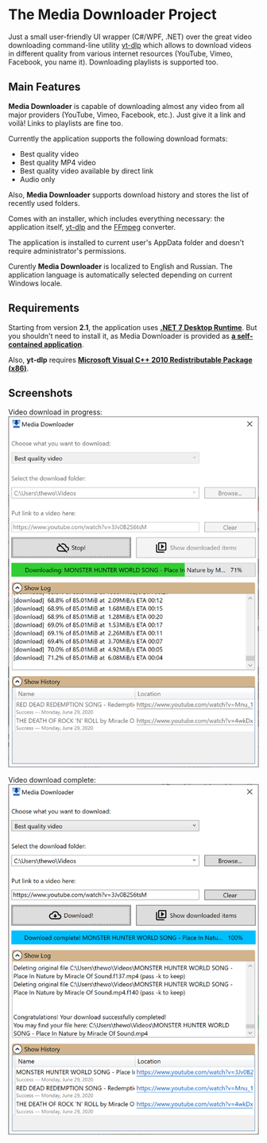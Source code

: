 The Media Downloader Project
====================
Just a small user-friendly UI wrapper (C#/WPF, .NET) over the great video downloading command-line utility [yt-dlp](https://github.com/yt-dlp/yt-dlp) which allows to download videos in different quality from various internet resources (YouTube, Vimeo, Facebook, you name it). Downloading playlists is supported too.

## Main Features

**Media Downloader** is capable of downloading almost any video from all major providers (YouTube, Vimeo, Facebook, etc.). Just give it a link and voilà! Links to playlists are fine too.

Currently the application supports the following download formats:

* Best quality video
* Best quality MP4 video
* Best quality video available by direct link
* Audio only

Also, **Media Downloader** supports download history and stores the list of recently used folders.

Comes with an installer, which includes everything necessary: the application itself, [yt-dlp](https://github.com/yt-dlp/yt-dlp) and the [FFmpeg](https://ffmpeg.org/) converter.

The application is installed to current user's AppData folder and doesn't require administrator's permissions.

Curently **Media Downloader** is localized to English and Russian. The application language is automatically selected depending on current Windows locale.

## Requirements

Starting from version **2.1**, the application uses **[.NET 7 Desktop Runtime](https://dotnet.microsoft.com/en-us/download/dotnet/7.0)**. But you shouldn't need to install it, as Media Downloader is provided as **[a self-contained application](https://devblogs.microsoft.com/dotnet/app-trimming-in-net-5/)**.

Also, **yt-dlp** requires **[Microsoft Visual C++ 2010 Redistributable Package (x86)](https://www.microsoft.com/en-us/download/details.aspx?id=5555)**.

## Screenshots

Video download in progress:
![Video download in progress](https://github.com/yuri-maxiutenko/MediaDownloader/blob/master/Screenshots/Annotation%202020-06-29%20210558.png?raw=true)

Video download complete:
![Video download complete](https://github.com/yuri-maxiutenko/MediaDownloader/blob/master/Screenshots/Annotation%202020-06-29%20210909.png?raw=true)
